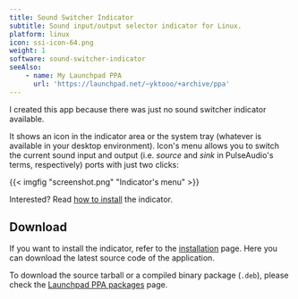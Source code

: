 ```yaml
---
title: Sound Switcher Indicator
subtitle: Sound input/output selector indicator for Linux.
platform: linux
icon: ssi-icon-64.png
weight: 1
software: sound-switcher-indicator
seeAlso:
    - name: My Launchpad PPA
      url: 'https://launchpad.net/~yktooo/+archive/ppa'
---
```


I created this app because there was just no sound switcher indicator available.

It shows an icon in the indicator area or the system tray (whatever is available in your desktop environment). Icon's menu allows you to switch the current sound input and output (i.e. *source* and *sink* in PulseAudio's terms, respectively) ports with just two clicks:

{{< imgfig "screenshot.png" "Indicator's menu" >}}

Interested? Read [how to install](https://github.com/yktoo/indicator-sound-switcher/blob/dev/doc/install.md) the indicator.

## Download

If you want to install the indicator, refer to the [installation](https://github.com/yktoo/indicator-sound-switcher/blob/dev/doc/install.md) page. Here you can download the latest source code of the application.

<!-- TODO List downloads and source code -->

To download the source tarball or a compiled binary package (`.deb`), please check the [Launchpad PPA packages](https://launchpad.net/~yktooo/+archive/ppa/+packages) page.
